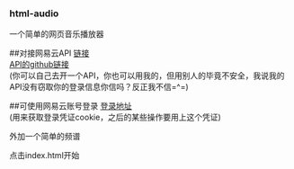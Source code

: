 ### html-audio
一个简单的网页音乐播放器<br>

##对接网易云API
[链接](http://119.23.50.158:3000)<br>
[API的github链接](https://github.com/Binaryify/NeteaseCloudMusicApi) <br>
(你可以自己去开一个API，你也可以用我的，但用别人的毕竟不安全，我说我的API没有窃取你的登录信息你信吗？反正我不信=^=)

##可使用网易云账号登录
[登录地址](http://119.23.50.158:3000/login.html) <br>
(用来获取登录凭证cookie，之后的某些操作要用上这个凭证)

外加一个简单的频谱

点击index.html开始

